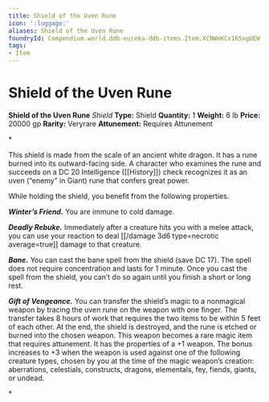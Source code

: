 ```yaml
---
title: Shield of the Uven Rune
icon: ':luggage:'
aliases: Shield of the Uven Rune
foundryId: Compendium.world.ddb-eureka-ddb-items.Item.XCNWmKCx165xgUEW
tags:
- Item
---
```


# Shield of the Uven Rune

**Shield of the Uven Rune**
_Shield_
**Type:** Shield
**Quantity:** 1
**Weight:** 6 lb
**Price:** 20000 gp
**Rarity:** Veryrare
**Attunement:** Requires Attunement

*<p>This shield is made from the scale of an ancient white dragon. It has a rune burned into its outward-facing side. A character who examines the rune and succeeds on a DC 20 Intelligence ([[History]]) check recognizes it as an uven (“enemy” in Giant) rune that confers great power.

While holding the shield, you benefit from the following properties.

***Winter’s Friend.*** You are immune to cold damage.

***Deadly Rebuke.*** Immediately after a creature hits you with a melee attack, you can use your reaction to deal  [[/damage 3d6 type=necrotic average=true]] damage to that creature.

***Bane.*** You can cast the bane spell from the shield (save DC 17). The spell does not require concentration and lasts for 1 minute. Once you cast the spell from the shield, you can’t do so again until you finish a short or long rest.

***Gift of Vengeance.*** You can transfer the shield’s magic to a nonmagical weapon by tracing the uven rune on the weapon with one finger. The transfer takes 8 hours of work that requires the two items to be within 5 feet of each other. At the end, the shield is destroyed, and the rune is etched or burned into the chosen weapon. This weapon becomes a rare magic item that requires attunement. It has the properties of a +1 weapon. The bonus increases to +3 when the weapon is used against one of the following creature types, chosen by you at the time of the magic weapon’s creation: aberrations, celestials, constructs, dragons, elementals, fey, fiends, giants, or undead.</p>*
